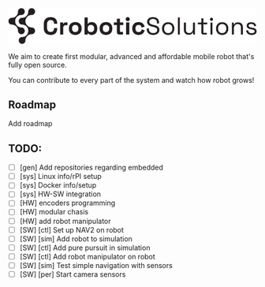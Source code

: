
![CroboticSolutions](./profile/images/CroboticSolutions.png)


We aim to create first modular, advanced and affordable mobile robot that's fully open source. 

You can contribute to every part of the system and watch how robot grows! 

## Roadmap

Add roadmap 

## TODO: 

- [ ] [gen] Add repositories regarding embedded
- [ ] [sys] Linux info/rPI setup
- [ ] [sys] Docker info/setup
- [ ] [sys] HW-SW integration
- [ ] [HW] encoders programming
- [ ] [HW] modular chasis
- [ ] [HW] add robot manipulator
- [ ] [SW] [ctl] Set up NAV2 on robot
- [ ] [SW] [sim] Add robot to simulation
- [ ] [SW] [ctl] Add pure pursuit in simulation
- [ ] [SW] [ctl] Add robot manipulator on robot
- [ ] [SW] [sim] Test simple navigation with sensors
- [ ] [SW] [per] Start camera sensors

